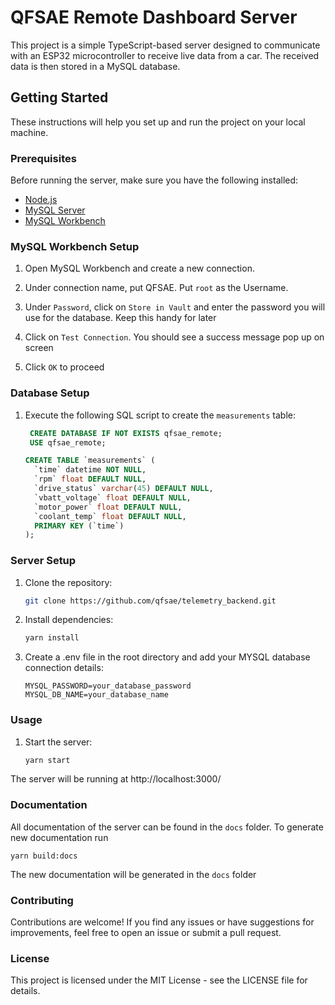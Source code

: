 # QFSAE Remote Dashboard Server

This project is a simple TypeScript-based server designed to communicate with an ESP32 microcontroller to receive live data from a car. The received data is then stored in a MySQL database.

## Getting Started

These instructions will help you set up and run the project on your local machine.

### Prerequisites

Before running the server, make sure you have the following installed:

- [Node.js](https://nodejs.org/)
- [MySQL Server](https://dev.mysql.com/downloads/mysql/)
- [MySQL Workbench](https://www.mysql.com/products/workbench/)

### MySQL Workbench Setup

1. Open MySQL Workbench and create a new connection.

2. Under connection name, put QFSAE. Put `root` as the Username.

3. Under `Password`, click on `Store in Vault` and enter the password you will use for the database. Keep this handy for later

4. Click on `Test Connection`. You should see a success message pop up on screen

5. Click `OK` to proceed


### Database Setup

1. Execute the following SQL script to create the `measurements` table:

   ```sql
    CREATE DATABASE IF NOT EXISTS qfsae_remote;
    USE qfsae_remote;

   CREATE TABLE `measurements` (
     `time` datetime NOT NULL,
     `rpm` float DEFAULT NULL,
     `drive_status` varchar(45) DEFAULT NULL,
     `vbatt_voltage` float DEFAULT NULL,
     `motor_power` float DEFAULT NULL,
     `coolant_temp` float DEFAULT NULL,
     PRIMARY KEY (`time`)
   );

### Server Setup

1. Clone the repository:

   ```bash
   git clone https://github.com/qfsae/telemetry_backend.git
2. Install dependencies:

    ```bash
    yarn install
3. Create a .env file in the root directory and add your MYSQL database connection details:

    ```env
    MYSQL_PASSWORD=your_database_password
    MYSQL_DB_NAME=your_database_name
### Usage

1. Start the server: 
    ```bash
    yarn start
The server will be running at http://localhost:3000/

### Documentation

All documentation of the server can be found in the `docs` folder. To generate new documentation run 

    yarn build:docs

The new documentation will be generated in the `docs` folder


### Contributing

Contributions are welcome! If you find any issues or have suggestions for improvements, feel free to open an issue or submit a pull request.

### License

This project is licensed under the MIT License - see the LICENSE file for details.
